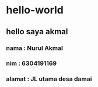 # hello-world
## hello saya akmal
### nama : Nurul Akmal
### nim : 6304191169
### alamat : JL utama desa damai
